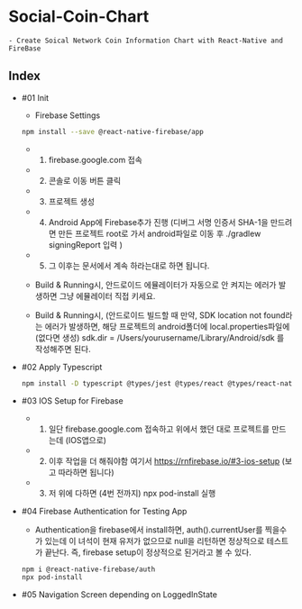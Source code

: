 # Social-Coin-Chart

    - Create Soical Network Coin Information Chart with React-Native and FireBase

## Index

- #01 Init

  - Firebase Settings

  ```bash
  npm install --save @react-native-firebase/app
  ```

  - 1. firebase.google.com 접속
  - 2. 콘솔로 이동 버튼 클릭
  - 3. 프로젝트 생성
  - 4. Android App에 Firebase추가 진행 (디버그 서명 인증서 SHA-1을 만드려면 만든 프로젝트 root로 가서 android파일로 이동 후 ./gradlew signingReport 입력 )
  - 5. 그 이후는 문서에서 계속 하라는대로 하면 됩니다.

  - Build & Running시, 안드로이드 에뮬레이터가 자동으로 안 켜지는 에러가 발생하면 그냥 에뮬레이터 직접 키세요.

  - Build & Running시, (안드로이드 빌드할 때 만약, SDK location not found라는 에러가 발생하면, 해당 프로젝트의 android폴더에 local.properties파일에(없다면 생성) sdk.dir = /Users/yourusername/Library/Android/sdk 를 작성해주면 된다.

- #02 Apply Typescript

  ```bash
  npm install -D typescript @types/jest @types/react @types/react-native @types/react-test-renderer
  ```

- #03 IOS Setup for Firebase

  - 1. 일단 firebase.google.com 접속하고 위에서 했던 대로 프로젝트를 만드는데 (IOS앱으로)
  - 2. 이후 작업을 더 해줘야함 여기서 https://rnfirebase.io/#3-ios-setup (보고 따라하면 됩니다)
  - 3. 저 위에 다하면 (4번 전까지) npx pod-install 실행

- #04 Firebase Authentication for Testing App

  - Authentication을 firebase에서 install하면, auth().currentUser를 찍을수가 있는데 이 녀석이 현재 유저가 없으므로 null을 리턴하면
    정상적으로 테스트가 끝난다. 즉, firebase setup이 정상적으로 된거라고 볼 수 있다.

  ```bash
  npm i @react-native-firebase/auth
  npx pod-install
  ```

- #05 Navigation Screen depending on LoggedInState
